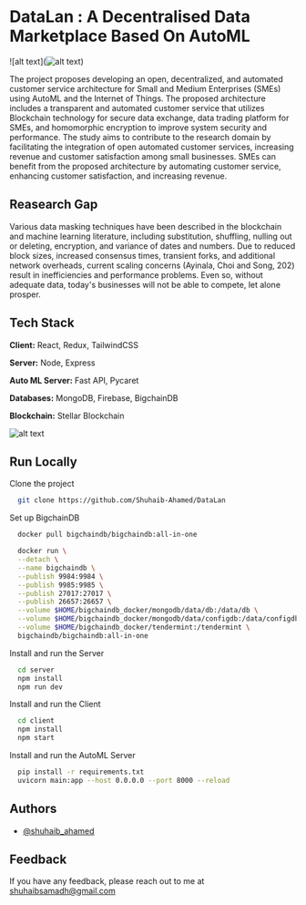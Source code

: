 # DataLan : A Decentralised Data Marketplace Based On AutoML

![alt text](![alt text](https://firebasestorage.googleapis.com/v0/b/shuhaib-ahamed.appspot.com/o/Screenshot%202023-04-13%20200304.png?alt=media&token=ab6d0cba-b8b2-4e8b-bb39-4a4880360e4a))

The project proposes developing an open, decentralized, and automated customer service architecture for Small and Medium Enterprises (SMEs) using AutoML and the Internet of Things. The proposed architecture includes a transparent and automated customer service that utilizes Blockchain technology for secure data exchange, data trading platform for SMEs, and homomorphic encryption to improve system security and performance. The study aims to contribute to the research domain by facilitating the integration of open automated customer services, increasing revenue and customer satisfaction among small businesses. SMEs can benefit from the proposed architecture by automating customer service, enhancing customer satisfaction, and increasing revenue.

## Reasearch Gap

Various data masking techniques have been described in the blockchain and machine learning literature, including substitution, shuffling, nulling out or deleting, encryption, and variance of dates and numbers. Due to reduced block sizes, increased consensus times, transient forks, and additional network overheads, current scaling concerns (Ayinala, Choi and Song, 202) result in inefficiencies and performance problems. Even so, without adequate data, today's businesses will not be able to compete, let alone prosper.

## Tech Stack

**Client:** React, Redux, TailwindCSS

**Server:** Node, Express

**Auto ML Server:** Fast API, Pycaret

**Databases:** MongoDB, Firebase, BigchainDB

**Blockchain:** Stellar Blockchain

![alt text](https://firebasestorage.googleapis.com/v0/b/shuhaib-ahamed.appspot.com/o/Demo.gif?alt=media&token=ce7551c6-70b5-433b-b36c-6cb4d602a81f)

## Run Locally

Clone the project

```bash
  git clone https://github.com/Shuhaib-Ahamed/DataLan
```

Set up BigchainDB

```bash
  docker pull bigchaindb/bigchaindb:all-in-one
```

```bash
  docker run \
  --detach \
  --name bigchaindb \
  --publish 9984:9984 \
  --publish 9985:9985 \
  --publish 27017:27017 \
  --publish 26657:26657 \
  --volume $HOME/bigchaindb_docker/mongodb/data/db:/data/db \
  --volume $HOME/bigchaindb_docker/mongodb/data/configdb:/data/configdb \
  --volume $HOME/bigchaindb_docker/tendermint:/tendermint \
  bigchaindb/bigchaindb:all-in-one
```

Install and run the Server

```bash
  cd server
  npm install
  npm run dev
```

Install and run the Client

```bash
  cd client
  npm install
  npm start
```

Install and run the AutoML Server

```bash
  pip install -r requirements.txt
  uvicorn main:app --host 0.0.0.0 --port 8000 --reload
```

## Authors

- [@shuhaib_ahamed](https://github.com/Shuhaib-Ahamed)

## Feedback

If you have any feedback, please reach out to me at shuhaibsamadh@gmail.com

